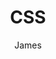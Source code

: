 ---
title: CSS
author: James
layout: category
cat_name: css
permalink: /css/
menu_order: 10
cat_logo: css-logo.png
---